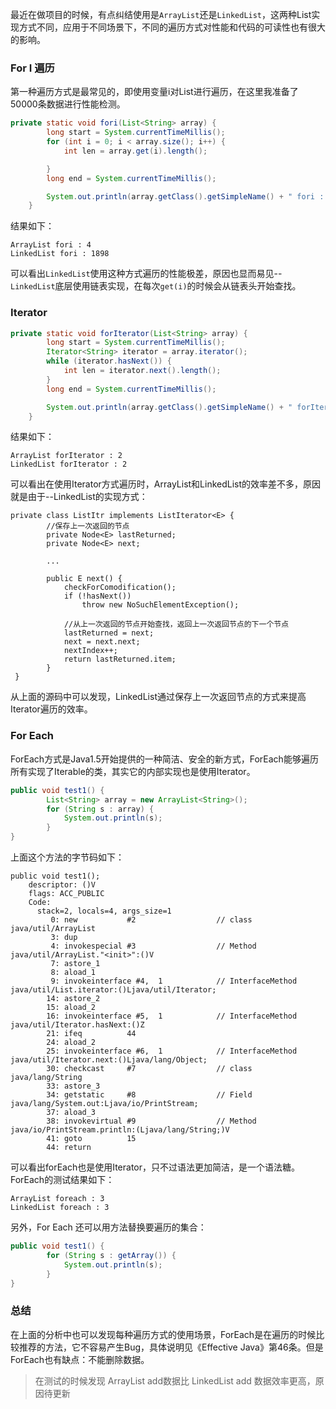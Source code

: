 

最近在做项目的时候，有点纠结使用是`ArrayList`还是`LinkedList`，这两种List实现方式不同，应用于不同场景下，不同的遍历方式对性能和代码的可读性也有很大的影响。

<!--more-->

### For I 遍历



第一种遍历方式是最常见的，即使用变量i对List进行遍历，在这里我准备了50000条数据进行性能检测。

```java
private static void fori(List<String> array) {
        long start = System.currentTimeMillis();
        for (int i = 0; i < array.size(); i++) {
            int len = array.get(i).length();

        }
        long end = System.currentTimeMillis();

        System.out.println(array.getClass().getSimpleName() + " fori : " + (end - start));
    }
```

结果如下：

```
ArrayList fori : 4
LinkedList fori : 1898
```

可以看出`LinkedList`使用这种方式遍历的性能极差，原因也显而易见--`LinkedList`底层使用链表实现，在每次`get(i)`的时候会从链表头开始查找。



### Iterator

```java
private static void forIterator(List<String> array) {
        long start = System.currentTimeMillis();
        Iterator<String> iterator = array.iterator();
        while (iterator.hasNext()) {
            int len = iterator.next().length();
        }
        long end = System.currentTimeMillis();

        System.out.println(array.getClass().getSimpleName() + " forIterator : " + (end - start));
    }
```

结果如下：

```
ArrayList forIterator : 2
LinkedList forIterator : 2
```

可以看出在使用Iterator方式遍历时，ArrayList和LinkedList的效率差不多，原因就是由于--LinkedList的实现方式：

```
private class ListItr implements ListIterator<E> {
		//保存上一次返回的节点
        private Node<E> lastReturned;
        private Node<E> next;

		...

        public E next() {
            checkForComodification();
            if (!hasNext())
                throw new NoSuchElementException();

			//从上一次返回的节点开始查找，返回上一次返回节点的下一个节点
            lastReturned = next;
            next = next.next;
            nextIndex++;
            return lastReturned.item;
        }
 }
```

从上面的源码中可以发现，LinkedList通过保存上一次返回节点的方式来提高Iterator遍历的效率。



### For Each

ForEach方式是Java1.5开始提供的一种简洁、安全的新方式，ForEach能够遍历所有实现了Iterable的类，其实它的内部实现也是使用Iterator。

```java
public void test1() {
        List<String> array = new ArrayList<String>();
        for (String s : array) {
            System.out.println(s);
        }
}
```

上面这个方法的字节码如下：

```
public void test1();
    descriptor: ()V
    flags: ACC_PUBLIC
    Code:
      stack=2, locals=4, args_size=1
         0: new           #2                  // class java/util/ArrayList
         3: dup
         4: invokespecial #3                  // Method java/util/ArrayList."<init>":()V
         7: astore_1
         8: aload_1
         9: invokeinterface #4,  1            // InterfaceMethod java/util/List.iterator:()Ljava/util/Iterator;
        14: astore_2
        15: aload_2
        16: invokeinterface #5,  1            // InterfaceMethod java/util/Iterator.hasNext:()Z
        21: ifeq          44
        24: aload_2
        25: invokeinterface #6,  1            // InterfaceMethod java/util/Iterator.next:()Ljava/lang/Object;
        30: checkcast     #7                  // class java/lang/String
        33: astore_3
        34: getstatic     #8                  // Field java/lang/System.out:Ljava/io/PrintStream;
        37: aload_3
        38: invokevirtual #9                  // Method java/io/PrintStream.println:(Ljava/lang/String;)V
        41: goto          15
        44: return
```

可以看出forEach也是使用Iterator，只不过语法更加简洁，是一个语法糖。ForEach的测试结果如下：

```
ArrayList foreach : 3
LinkedList foreach : 3
```

另外，For Each 还可以用方法替换要遍历的集合：

```java
public void test1() {
        for (String s : getArray()) {
            System.out.println(s);
        }
}
```


### 总结

在上面的分析中也可以发现每种遍历方式的使用场景，ForEach是在遍历的时候比较推荐的方法，它不容易产生Bug，具体说明见《Effective Java》第46条。但是ForEach也有缺点：不能删除数据。

> 在测试的时候发现 ArrayList add数据比 LinkedList add 数据效率更高，原因待更新
